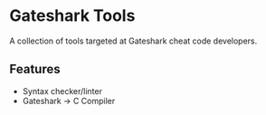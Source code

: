 # Gateshark Tools
A collection of tools targeted at Gateshark cheat code developers.

## Features
* Syntax checker/linter
* Gateshark -> C Compiler